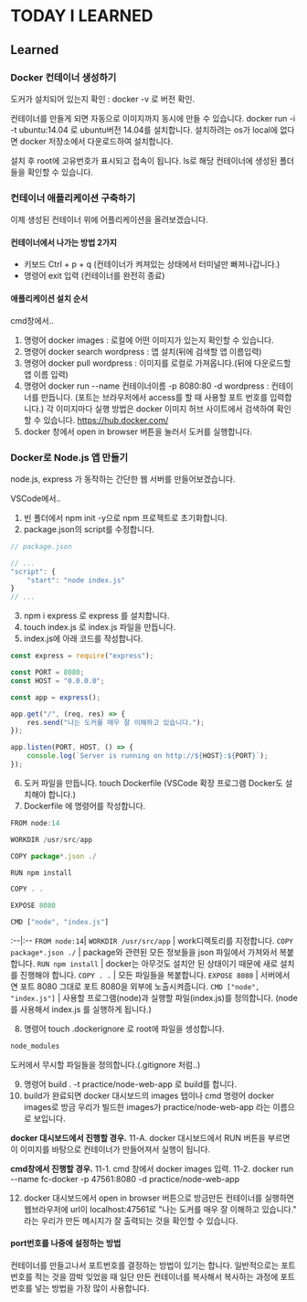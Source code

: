 # TODAY I LEARNED

## Learned

### Docker 컨테이너 생성하기

도커가 설치되어 있는지 확인 : docker -v 로 버전 확인.

컨테이너를 만들게 되면 자동으로 이미지까지 동시에 만들 수 있습니다.
docker run -i -t ubuntu:14.04 로 ubuntu버전 14.04를 설치합니다.
설치하려는 os가 local에 없다면 docker 저장소에서 다운로드하여 설치합니다.

설치 후 root에 고유번호가 표시되고 접속이 됩니다.
ls로 해당 컨테이너에 생성된 폴더들을 확인할 수 있습니다.

### 컨테이너 애플리케이션 구축하기

이제 생성된 컨테이너 위에 어플리케이션을 올려보겠습니다.

#### 컨테이너에서 나가는 방법 2가지

- 키보드 Ctrl + p + q (컨테이너가 켜져있는 상태에서 터미널만 빠져나갑니다.)
- 명령어 exit 입력 (컨테이너를 완전히 종료)

#### 애플리케이션 설치 순서

cmd창에서..
1. 명령어 docker images : 로컬에 어떤 이미지가 있는지 확인할 수 있습니다.
2. 명령어 docker search wordpress : 앱 설치(뒤에 검색할 앱 이름입력)
3. 명령어 docker pull wordpress : 이미지를 로컬로 가져옵니다.(뒤에 다운로드할 앱 이름 입력)
4. 명령어 docker run --name 컨테이너이름 -p 8080:80 -d wordpress : 컨테이너를 만듭니다.
(포트는 브라우저에서 access를 할 때 사용할 포트 번호를 입력합니다.)
각 이미지마다 실행 방법은 docker 이미지 허브 사이트에서 검색하여 확인할 수 있습니다. https://hub.docker.com/
5. docker 창에서 open in browser 버튼을 눌러서 도커를 실행합니다.

### Docker로 Node.js 앱 만들기

node.js, express 가 동작하는 간단한 웹 서버를 만들어보겠습니다.

VSCode에서..
1. 빈 폴더에서 npm init -y으로 npm 프로젝트로 초기화합니다.
2. package.json의  script를 수정합니다.

```javascript
// package.json

// ...
"script": {
    "start": "node index.js"
}
// ...
```

3. npm i express 로 express 를 설치합니다.
4. touch index.js 로 index.js 파일을 만듭니다.
5. index.js에 아래 코드를 작성합니다.

```javascript
const express = require("express");

const PORT = 8080;
const HOST = "0.0.0.0";

const app = express();

app.get("/", (req, res) => {
    res.send("나는 도커를 매우 잘 이해하고 있습니다.");
});

app.listen(PORT, HOST, () => {
    console.log(`Server is running on http://${HOST}:${PORT}`);
});
```

6. 도커 파일을 만듭니다. touch Dockerfile (VSCode 확장 프로그램 Docker도 설치해야 합니다.)
7. Dockerfile 에 명령어를 작성합니다.

```javascript
FROM node:14

WORKDIR /usr/src/app

COPY package*.json ./

RUN npm install

COPY . .

EXPOSE 8080

CMD ["node", "index.js"]
```

:--|:--
`FROM node:14`|
`WORKDIR /usr/src/app` | work디렉토리를 지정합니다.
`COPY package*.json ./` | package와 관련된 모든 정보들을 json 파일에서 가져와서 복붙합니다.
`RUN npm install` | docker는 아무것도 설치안 된 상태이기 때문에 새로 설치를 진행해야 합니다.
`COPY . .` | 모든 파일들을 복붙합니다.
`EXPOSE 8080` | 서버에서 연 포트 8080 그대로 포트 8080을 외부에 노출시켜줍니다.
`CMD ["node", "index.js"]` | 사용할 프로그램(node)과 실행할 파일(index.js)를 정의합니다. (node를 사용해서 index.js 를 실행하게 됩니다.)

8. 명령어 touch .dockerignore 로 root에 파일을 생성합니다.

```javascript
node_modules
```

도커에서 무시할 파일들을 정의합니다.(.gitignore 처럼..)

9. 명령어 build . -t practice/node-web-app 로 build를 합니다.
10. build가 완료되면 docker 대시보드의 images 탭이나 cmd 명령어 docker images로 방금 우리가 빌드한 images가 practice/node-web-app 라는 이름으로 보입니다.

**docker 대시보드에서 진행할 경우.**
11-A. docker 대시보드에서 RUN 버튼을 부르면 이 이미지를 바탕으로 컨테이너가 만들어져서 실행이 됩니다.

**cmd창에서 진행할 경우.**
11-1. cmd 창에서 docker images 입력.
11-2. docker run --name fc-docker -p 47561:8080 -d practice/node-web-app

12. docker 대시보드에서 open in browser 버튼으로 방금만든 컨테이너를 실행하면 웹브라우저에 url이 localhost:47561로 "나는 도커를 매우 잘 이해하고 있습니다." 라는 우리가 만든 메시지가 잘 출력되는 것을 확인할 수 있습니다.

#### port번호를 나중에 설정하는 방법

컨테이너를 만들고나서 포트번호를 결정하는 방법이 있기는 합니다. 일반적으로는 포트 번호를 적는 것을 깜박 잊었을 때 일단 만든 컨테이너를 복사해서 복사하는 과정에 포트번호를 넣는 방법을 가장 많이 사용합니다.

